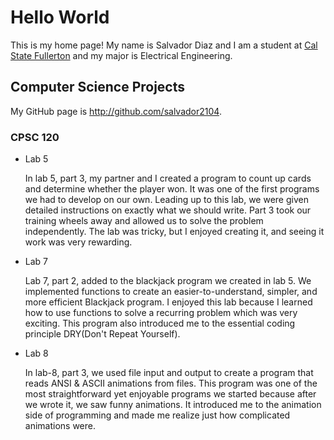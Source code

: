 # Hello World

This is my home page! My name is Salvador Diaz and I am a student at [Cal State Fullerton](http://www.fullerton.edu/) and my major is Electrical Engineering.

## Computer Science Projects

My GitHub page is http://github.com/salvador2104.

### CPSC 120

* Lab 5

    In lab 5, part 3, my partner and I created a program to count up cards and determine whether the player won. It was one of the first programs we had to develop on our own. Leading up to this lab, we were given detailed instructions on exactly what we should write. Part 3 took our training wheels away and allowed us to solve the problem independently. The lab was tricky, but I enjoyed creating it, and seeing it work was very rewarding.

* Lab 7

    Lab 7, part 2, added to the blackjack program we created in lab 5. We implemented functions to create an easier-to-understand, simpler, and more efficient Blackjack program. I enjoyed this lab because I learned how to use functions to solve a recurring problem which was very exciting. This program also introduced me to the essential coding principle DRY(Don't Repeat Yourself).

* Lab 8

    In lab-8, part 3, we used file input and output to create a program that reads ANSI & ASCII animations from files. This program was one of the most straightforward yet enjoyable programs we started because after we wrote it, we saw funny animations. It introduced me to the animation side of programming and made me realize just how complicated animations were.


